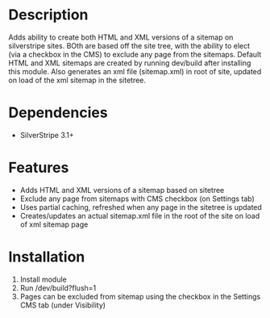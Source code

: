 Description
===========

Adds ability to create both HTML and XML versions of a sitemap on silverstripe sites. 
BOth are based off the site tree, with the ability to elect (via a checkbox in the CMS) to exclude any page from the sitemaps.
Default HTML and XML sitemaps are created by running dev/build after installing this module.
Also generates an xml file (sitemap.xml) in root of site, updated on load of the xml sitemap in the sitetree.



Dependencies
============

* SilverStripe 3.1+


Features
============

* Adds HTML and XML versions of a sitemap based on sitetree
* Exclude any page from sitemaps with CMS checkbox (on Settings tab)
* Uses partial caching, refreshed when any page in the sitetree is updated
* Creates/updates an actual sitemap.xml file in the root of the site on load of xml sitemap page


Installation
============

1. Install module
2. Run /dev/build?flush=1
3. Pages can be excluded from sitemap using the checkbox in the Settings CMS tab (under Visibility)
